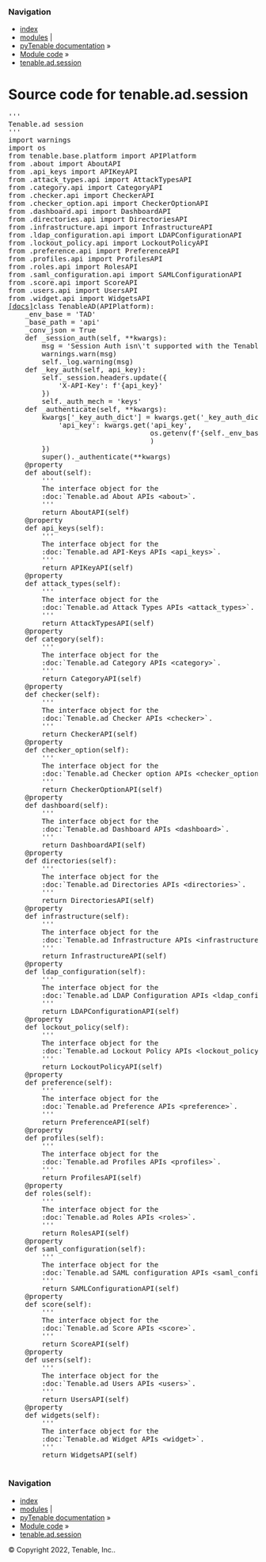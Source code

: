 <!DOCTYPE html>
<html lang="en">
  <head>
    <meta charset="utf-8" />
    <meta name="viewport" content="width=device-width, initial-scale=1.0" />
    <link rel="index" title="Index" href="../../../genindex.md" />
  </head><body>
    <div class="related" role="navigation" aria-label="related navigation">
      <h3>Navigation</h3>
      <ul>
        <li class="right" style="margin-right: 10px">
          <a href="../../../genindex.md" title="General Index"
             accesskey="I">index</a></li>
        <li class="right" >
          <a href="../../../py-modindex.md" title="Python Module Index"
             >modules</a> |</li>
        <li class="nav-item nav-item-0"><a href="../../../README.md">pyTenable  documentation</a> &#187;</li>
          <li class="nav-item nav-item-1"><a href="../../index.md" accesskey="U">Module code</a> &#187;</li>
        <li class="nav-item nav-item-this"><a href="">tenable.ad.session</a></li> 
      </ul>
    </div>  
    <div class="document">
      <div class="documentwrapper">
          <div class="body" role="main">
  <h1>Source code for tenable.ad.session</h1><div class="highlight"><pre>
<span></span><span class="sd">&#39;&#39;&#39;</span>
<span class="sd">Tenable.ad session</span>
<span class="sd">&#39;&#39;&#39;</span>
<span class="kn">import</span> <span class="nn">warnings</span>
<span class="kn">import</span> <span class="nn">os</span>
<span class="kn">from</span> <span class="nn">tenable.base.platform</span> <span class="kn">import</span> <span class="n">APIPlatform</span>
<span class="kn">from</span> <span class="nn">.about</span> <span class="kn">import</span> <span class="n">AboutAPI</span>
<span class="kn">from</span> <span class="nn">.api_keys</span> <span class="kn">import</span> <span class="n">APIKeyAPI</span>
<span class="kn">from</span> <span class="nn">.attack_types.api</span> <span class="kn">import</span> <span class="n">AttackTypesAPI</span>
<span class="kn">from</span> <span class="nn">.category.api</span> <span class="kn">import</span> <span class="n">CategoryAPI</span>
<span class="kn">from</span> <span class="nn">.checker.api</span> <span class="kn">import</span> <span class="n">CheckerAPI</span>
<span class="kn">from</span> <span class="nn">.checker_option.api</span> <span class="kn">import</span> <span class="n">CheckerOptionAPI</span>
<span class="kn">from</span> <span class="nn">.dashboard.api</span> <span class="kn">import</span> <span class="n">DashboardAPI</span>
<span class="kn">from</span> <span class="nn">.directories.api</span> <span class="kn">import</span> <span class="n">DirectoriesAPI</span>
<span class="kn">from</span> <span class="nn">.infrastructure.api</span> <span class="kn">import</span> <span class="n">InfrastructureAPI</span>
<span class="kn">from</span> <span class="nn">.ldap_configuration.api</span> <span class="kn">import</span> <span class="n">LDAPConfigurationAPI</span>
<span class="kn">from</span> <span class="nn">.lockout_policy.api</span> <span class="kn">import</span> <span class="n">LockoutPolicyAPI</span>
<span class="kn">from</span> <span class="nn">.preference.api</span> <span class="kn">import</span> <span class="n">PreferenceAPI</span>
<span class="kn">from</span> <span class="nn">.profiles.api</span> <span class="kn">import</span> <span class="n">ProfilesAPI</span>
<span class="kn">from</span> <span class="nn">.roles.api</span> <span class="kn">import</span> <span class="n">RolesAPI</span>
<span class="kn">from</span> <span class="nn">.saml_configuration.api</span> <span class="kn">import</span> <span class="n">SAMLConfigurationAPI</span>
<span class="kn">from</span> <span class="nn">.score.api</span> <span class="kn">import</span> <span class="n">ScoreAPI</span>
<span class="kn">from</span> <span class="nn">.users.api</span> <span class="kn">import</span> <span class="n">UsersAPI</span>
<span class="kn">from</span> <span class="nn">.widget.api</span> <span class="kn">import</span> <span class="n">WidgetsAPI</span>
<div class="viewcode-block" id="TenableAD"><a class="viewcode-back" href="../../../tenable.ad.md#tenable.ad.TenableAD">[docs]</a><span class="k">class</span> <span class="nc">TenableAD</span><span class="p">(</span><span class="n">APIPlatform</span><span class="p">):</span>
    <span class="n">_env_base</span> <span class="o">=</span> <span class="s1">&#39;TAD&#39;</span>
    <span class="n">_base_path</span> <span class="o">=</span> <span class="s1">&#39;api&#39;</span>
    <span class="n">_conv_json</span> <span class="o">=</span> <span class="kc">True</span>
    <span class="k">def</span> <span class="nf">_session_auth</span><span class="p">(</span><span class="bp">self</span><span class="p">,</span> <span class="o">**</span><span class="n">kwargs</span><span class="p">):</span>
        <span class="n">msg</span> <span class="o">=</span> <span class="s1">&#39;Session Auth isn</span><span class="se">\&#39;</span><span class="s1">t supported with the Tenable.ad APIs&#39;</span>
        <span class="n">warnings</span><span class="o">.</span><span class="n">warn</span><span class="p">(</span><span class="n">msg</span><span class="p">)</span>
        <span class="bp">self</span><span class="o">.</span><span class="n">_log</span><span class="o">.</span><span class="n">warning</span><span class="p">(</span><span class="n">msg</span><span class="p">)</span>
    <span class="k">def</span> <span class="nf">_key_auth</span><span class="p">(</span><span class="bp">self</span><span class="p">,</span> <span class="n">api_key</span><span class="p">):</span>
        <span class="bp">self</span><span class="o">.</span><span class="n">_session</span><span class="o">.</span><span class="n">headers</span><span class="o">.</span><span class="n">update</span><span class="p">({</span>
            <span class="s1">&#39;X-API-Key&#39;</span><span class="p">:</span> <span class="sa">f</span><span class="s1">&#39;</span><span class="si">{</span><span class="n">api_key</span><span class="si">}</span><span class="s1">&#39;</span>
        <span class="p">})</span>
        <span class="bp">self</span><span class="o">.</span><span class="n">_auth_mech</span> <span class="o">=</span> <span class="s1">&#39;keys&#39;</span>
    <span class="k">def</span> <span class="nf">_authenticate</span><span class="p">(</span><span class="bp">self</span><span class="p">,</span> <span class="o">**</span><span class="n">kwargs</span><span class="p">):</span>
        <span class="n">kwargs</span><span class="p">[</span><span class="s1">&#39;_key_auth_dict&#39;</span><span class="p">]</span> <span class="o">=</span> <span class="n">kwargs</span><span class="o">.</span><span class="n">get</span><span class="p">(</span><span class="s1">&#39;_key_auth_dict&#39;</span><span class="p">,</span> <span class="p">{</span>
            <span class="s1">&#39;api_key&#39;</span><span class="p">:</span> <span class="n">kwargs</span><span class="o">.</span><span class="n">get</span><span class="p">(</span><span class="s1">&#39;api_key&#39;</span><span class="p">,</span>
                                  <span class="n">os</span><span class="o">.</span><span class="n">getenv</span><span class="p">(</span><span class="sa">f</span><span class="s1">&#39;</span><span class="si">{</span><span class="bp">self</span><span class="o">.</span><span class="n">_env_base</span><span class="si">}</span><span class="s1">_API_KEY&#39;</span><span class="p">)</span>
                                  <span class="p">)</span>
        <span class="p">})</span>
        <span class="nb">super</span><span class="p">()</span><span class="o">.</span><span class="n">_authenticate</span><span class="p">(</span><span class="o">**</span><span class="n">kwargs</span><span class="p">)</span>
    <span class="nd">@property</span>
    <span class="k">def</span> <span class="nf">about</span><span class="p">(</span><span class="bp">self</span><span class="p">):</span>
        <span class="sd">&#39;&#39;&#39;</span>
<span class="sd">        The interface object for the</span>
<span class="sd">        :doc:`Tenable.ad About APIs &lt;about&gt;`.</span>
<span class="sd">        &#39;&#39;&#39;</span>
        <span class="k">return</span> <span class="n">AboutAPI</span><span class="p">(</span><span class="bp">self</span><span class="p">)</span>
    <span class="nd">@property</span>
    <span class="k">def</span> <span class="nf">api_keys</span><span class="p">(</span><span class="bp">self</span><span class="p">):</span>
        <span class="sd">&#39;&#39;&#39;</span>
<span class="sd">        The interface object for the</span>
<span class="sd">        :doc:`Tenable.ad API-Keys APIs &lt;api_keys&gt;`.</span>
<span class="sd">        &#39;&#39;&#39;</span>
        <span class="k">return</span> <span class="n">APIKeyAPI</span><span class="p">(</span><span class="bp">self</span><span class="p">)</span>
    <span class="nd">@property</span>
    <span class="k">def</span> <span class="nf">attack_types</span><span class="p">(</span><span class="bp">self</span><span class="p">):</span>
        <span class="sd">&#39;&#39;&#39;</span>
<span class="sd">        The interface object for the</span>
<span class="sd">        :doc:`Tenable.ad Attack Types APIs &lt;attack_types&gt;`.</span>
<span class="sd">        &#39;&#39;&#39;</span>
        <span class="k">return</span> <span class="n">AttackTypesAPI</span><span class="p">(</span><span class="bp">self</span><span class="p">)</span>
    <span class="nd">@property</span>
    <span class="k">def</span> <span class="nf">category</span><span class="p">(</span><span class="bp">self</span><span class="p">):</span>
        <span class="sd">&#39;&#39;&#39;</span>
<span class="sd">        The interface object for the</span>
<span class="sd">        :doc:`Tenable.ad Category APIs &lt;category&gt;`.</span>
<span class="sd">        &#39;&#39;&#39;</span>
        <span class="k">return</span> <span class="n">CategoryAPI</span><span class="p">(</span><span class="bp">self</span><span class="p">)</span>
    <span class="nd">@property</span>
    <span class="k">def</span> <span class="nf">checker</span><span class="p">(</span><span class="bp">self</span><span class="p">):</span>
        <span class="sd">&#39;&#39;&#39;</span>
<span class="sd">        The interface object for the</span>
<span class="sd">        :doc:`Tenable.ad Checker APIs &lt;checker&gt;`.</span>
<span class="sd">        &#39;&#39;&#39;</span>
        <span class="k">return</span> <span class="n">CheckerAPI</span><span class="p">(</span><span class="bp">self</span><span class="p">)</span>
    <span class="nd">@property</span>
    <span class="k">def</span> <span class="nf">checker_option</span><span class="p">(</span><span class="bp">self</span><span class="p">):</span>
        <span class="sd">&#39;&#39;&#39;</span>
<span class="sd">        The interface object for the</span>
<span class="sd">        :doc:`Tenable.ad Checker option APIs &lt;checker_option&gt;`.</span>
<span class="sd">        &#39;&#39;&#39;</span>
        <span class="k">return</span> <span class="n">CheckerOptionAPI</span><span class="p">(</span><span class="bp">self</span><span class="p">)</span>
    <span class="nd">@property</span>
    <span class="k">def</span> <span class="nf">dashboard</span><span class="p">(</span><span class="bp">self</span><span class="p">):</span>
        <span class="sd">&#39;&#39;&#39;</span>
<span class="sd">        The interface object for the</span>
<span class="sd">        :doc:`Tenable.ad Dashboard APIs &lt;dashboard&gt;`.</span>
<span class="sd">        &#39;&#39;&#39;</span>
        <span class="k">return</span> <span class="n">DashboardAPI</span><span class="p">(</span><span class="bp">self</span><span class="p">)</span>
    <span class="nd">@property</span>
    <span class="k">def</span> <span class="nf">directories</span><span class="p">(</span><span class="bp">self</span><span class="p">):</span>
        <span class="sd">&#39;&#39;&#39;</span>
<span class="sd">        The interface object for the</span>
<span class="sd">        :doc:`Tenable.ad Directories APIs &lt;directories&gt;`.</span>
<span class="sd">        &#39;&#39;&#39;</span>
        <span class="k">return</span> <span class="n">DirectoriesAPI</span><span class="p">(</span><span class="bp">self</span><span class="p">)</span>
    <span class="nd">@property</span>
    <span class="k">def</span> <span class="nf">infrastructure</span><span class="p">(</span><span class="bp">self</span><span class="p">):</span>
        <span class="sd">&#39;&#39;&#39;</span>
<span class="sd">        The interface object for the</span>
<span class="sd">        :doc:`Tenable.ad Infrastructure APIs &lt;infrastructure&gt;`.</span>
<span class="sd">        &#39;&#39;&#39;</span>
        <span class="k">return</span> <span class="n">InfrastructureAPI</span><span class="p">(</span><span class="bp">self</span><span class="p">)</span>
    <span class="nd">@property</span>
    <span class="k">def</span> <span class="nf">ldap_configuration</span><span class="p">(</span><span class="bp">self</span><span class="p">):</span>
        <span class="sd">&#39;&#39;&#39;</span>
<span class="sd">        The interface object for the</span>
<span class="sd">        :doc:`Tenable.ad LDAP Configuration APIs &lt;ldap_configuration&gt;`.</span>
<span class="sd">        &#39;&#39;&#39;</span>
        <span class="k">return</span> <span class="n">LDAPConfigurationAPI</span><span class="p">(</span><span class="bp">self</span><span class="p">)</span>
    <span class="nd">@property</span>
    <span class="k">def</span> <span class="nf">lockout_policy</span><span class="p">(</span><span class="bp">self</span><span class="p">):</span>
        <span class="sd">&#39;&#39;&#39;</span>
<span class="sd">        The interface object for the</span>
<span class="sd">        :doc:`Tenable.ad Lockout Policy APIs &lt;lockout_policy&gt;`.</span>
<span class="sd">        &#39;&#39;&#39;</span>
        <span class="k">return</span> <span class="n">LockoutPolicyAPI</span><span class="p">(</span><span class="bp">self</span><span class="p">)</span>
    <span class="nd">@property</span>
    <span class="k">def</span> <span class="nf">preference</span><span class="p">(</span><span class="bp">self</span><span class="p">):</span>
        <span class="sd">&#39;&#39;&#39;</span>
<span class="sd">        The interface object for the</span>
<span class="sd">        :doc:`Tenable.ad Preference APIs &lt;preference&gt;`.</span>
<span class="sd">        &#39;&#39;&#39;</span>
        <span class="k">return</span> <span class="n">PreferenceAPI</span><span class="p">(</span><span class="bp">self</span><span class="p">)</span>
    <span class="nd">@property</span>
    <span class="k">def</span> <span class="nf">profiles</span><span class="p">(</span><span class="bp">self</span><span class="p">):</span>
        <span class="sd">&#39;&#39;&#39;</span>
<span class="sd">        The interface object for the</span>
<span class="sd">        :doc:`Tenable.ad Profiles APIs &lt;profiles&gt;`.</span>
<span class="sd">        &#39;&#39;&#39;</span>
        <span class="k">return</span> <span class="n">ProfilesAPI</span><span class="p">(</span><span class="bp">self</span><span class="p">)</span>
    <span class="nd">@property</span>
    <span class="k">def</span> <span class="nf">roles</span><span class="p">(</span><span class="bp">self</span><span class="p">):</span>
        <span class="sd">&#39;&#39;&#39;</span>
<span class="sd">        The interface object for the</span>
<span class="sd">        :doc:`Tenable.ad Roles APIs &lt;roles&gt;`.</span>
<span class="sd">        &#39;&#39;&#39;</span>
        <span class="k">return</span> <span class="n">RolesAPI</span><span class="p">(</span><span class="bp">self</span><span class="p">)</span>
    <span class="nd">@property</span>
    <span class="k">def</span> <span class="nf">saml_configuration</span><span class="p">(</span><span class="bp">self</span><span class="p">):</span>
        <span class="sd">&#39;&#39;&#39;</span>
<span class="sd">        The interface object for the</span>
<span class="sd">        :doc:`Tenable.ad SAML configuration APIs &lt;saml_configuration&gt;`.</span>
<span class="sd">        &#39;&#39;&#39;</span>
        <span class="k">return</span> <span class="n">SAMLConfigurationAPI</span><span class="p">(</span><span class="bp">self</span><span class="p">)</span>
    <span class="nd">@property</span>
    <span class="k">def</span> <span class="nf">score</span><span class="p">(</span><span class="bp">self</span><span class="p">):</span>
        <span class="sd">&#39;&#39;&#39;</span>
<span class="sd">        The interface object for the</span>
<span class="sd">        :doc:`Tenable.ad Score APIs &lt;score&gt;`.</span>
<span class="sd">        &#39;&#39;&#39;</span>
        <span class="k">return</span> <span class="n">ScoreAPI</span><span class="p">(</span><span class="bp">self</span><span class="p">)</span>
    <span class="nd">@property</span>
    <span class="k">def</span> <span class="nf">users</span><span class="p">(</span><span class="bp">self</span><span class="p">):</span>
        <span class="sd">&#39;&#39;&#39;</span>
<span class="sd">        The interface object for the</span>
<span class="sd">        :doc:`Tenable.ad Users APIs &lt;users&gt;`.</span>
<span class="sd">        &#39;&#39;&#39;</span>
        <span class="k">return</span> <span class="n">UsersAPI</span><span class="p">(</span><span class="bp">self</span><span class="p">)</span>
    <span class="nd">@property</span>
    <span class="k">def</span> <span class="nf">widgets</span><span class="p">(</span><span class="bp">self</span><span class="p">):</span>
        <span class="sd">&#39;&#39;&#39;</span>
<span class="sd">        The interface object for the</span>
<span class="sd">        :doc:`Tenable.ad Widget APIs &lt;widget&gt;`.</span>
<span class="sd">        &#39;&#39;&#39;</span>
        <span class="k">return</span> <span class="n">WidgetsAPI</span><span class="p">(</span><span class="bp">self</span><span class="p">)</span></div>
</pre></div>
            <div class="clearer"></div>
          </div>
      </div>
      <div class="clearer"></div>
    </div>
    <div class="related" role="navigation" aria-label="related navigation">
      <h3>Navigation</h3>
      <ul>
        <li class="right" style="margin-right: 10px">
          <a href="../../../genindex.md" title="General Index"
             >index</a></li>
        <li class="right" >
          <a href="../../../py-modindex.md" title="Python Module Index"
             >modules</a> |</li>
        <li class="nav-item nav-item-0"><a href="../../../README.md">pyTenable  documentation</a> &#187;</li>
          <li class="nav-item nav-item-1"><a href="../../index.md" >Module code</a> &#187;</li>
        <li class="nav-item nav-item-this"><a href="">tenable.ad.session</a></li> 
      </ul>
    </div>
    <div class="footer" role="contentinfo">
        &#169; Copyright 2022, Tenable, Inc..
    </div>
  </body>
</html>